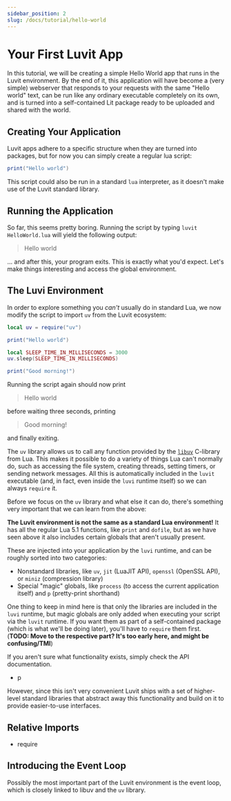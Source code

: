 ```yaml
---
sidebar_position: 2
slug: /docs/tutorial/hello-world
---
```


# Your First Luvit App

In this tutorial, we will be creating a simple Hello World app that runs in the Luvit environment. By the end of it, this application will have become a (very simple) webserver that responds to your requests with the same "Hello world" text, can be run like any ordinary executable completely on its own, and is turned into a self-contained Lit package ready to be uploaded and shared with the world.

## Creating Your Application

Luvit apps adhere to a specific structure when they are turned into packages, but for now you can simply create a regular lua script:

```lua title="HelloWorld.lua"
print("Hello world")
```

This script could also be run in a standard ``lua`` interpreter, as it doesn't make use of the Luvit standard library.

## Running the Application

So far, this seems pretty boring. Running the script by typing ``luvit HelloWorld.lua`` will yield the following output:

> Hello world

... and after this, your program exits. This is exactly what you'd expect. Let's make things interesting and access the global environment.

## The Luvi Environment

In order to explore something you *can't* usually do in standard Lua, we now modify the script to import ``uv`` from the Luvit ecosystem:

```lua title="HelloWorld.lua"
local uv = require("uv")

print("Hello world")

local SLEEP_TIME_IN_MILLISECONDS = 3000
uv.sleep(SLEEP_TIME_IN_MILLISECONDS)

print("Good morning!")
```

Running the script again should now print

> Hello world

before waiting three seconds, printing

> Good morning!

and finally exiting.

The ``uv`` library allows us to call any function provided by the [``libuv``](http://docs.libuv.org/en/v1.x/api.html) C-library from Lua. This makes it possible to do a variety of things Lua can't normally do, such as accessing the file system, creating threads, setting timers, or sending network messages. All this is automatically included in the ``luvit`` executable (and, in fact, even inside the ``luvi`` runtime itself) so we can always ``require`` it.

Before we focus on the ``uv`` library and what else it can do, there's something very important that we can learn from the above:

**The Luvit environment is not the same as a standard Lua environment!** It has all the regular Lua 5.1 functions, like ``print`` and ``dofile``, but as we have seen above it also includes certain globals that aren't usually present.

These are injected into your application by the ``luvi`` runtime, and can be roughly sorted into two categories:

* Nonstandard libraries, like ``uv``, ``jit`` (LuaJIT API), ``openssl`` (OpenSSL API), or ``miniz`` (compression library)
* Special "magic" globals, like ``process`` (to access the current application itself) and ``p`` (pretty-print shorthand)

One thing to keep in mind here is that only the libraries are included in the ``luvi`` runtime, but magic globals are only added when executing your script via the ``luvit`` runtime. If you want them as part of a self-contained package (which is what we'll be doing later), you'll have to ``require`` them first. (**TODO: Move to the respective part? It's too early here, and might be confusing/TMI**)

If you aren't sure what functionality exists, simply check the API documentation.

- p





However, since this isn't very convenient Luvit ships with a set of higher-level standard libraries that abstract away this functionality and build on it to provide easier-to-use interfaces.

## Relative Imports

- require

## Introducing the Event Loop

Possibly the most important part of the Luvit environment is the event loop, which is closely linked to libuv and the ``uv`` library.